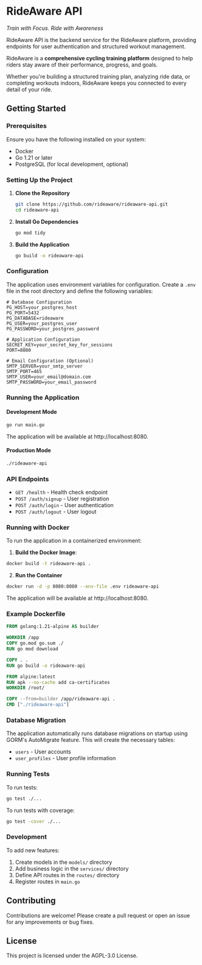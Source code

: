 # RideAware API

<i>Train with Focus. Ride with Awareness</i>

RideAware API is the backend service for the RideAware platform, providing endpoints for user authentication and structured workout management.

RideAware is a **comprehensive cycling training platform** designed to help riders stay aware of their performance, progress, and goals.  

Whether you're building a structured training plan, analyzing ride data, or completing workouts indoors, RideAware keeps you connected to every detail of your ride.

## Getting Started

### Prerequisites

Ensure you have the following installed on your system:

- Docker
- Go 1.21 or later
- PostgreSQL (for local development, optional)

### Setting Up the Project

1. **Clone the Repository**  

   ```bash
   git clone https://github.com/rideaware/rideaware-api.git
   cd rideaware-api
   ```

2. **Install Go Dependencies**  
   
	```bash
   go mod tidy
   ```

3. **Build the Application**
   ```bash
   go build -o rideaware-api
   ```

### Configuration

The application uses environment variables for configuration. Create a `.env` file in the root directory and define the following variables:

```env
# Database Configuration
PG_HOST=your_postgres_host
PG_PORT=5432
PG_DATABASE=rideaware
PG_USER=your_postgres_user
PG_PASSWORD=your_postgres_password

# Application Configuration
SECRET_KEY=your_secret_key_for_sessions
PORT=8080

# Email Configuration (Optional)
SMTP_SERVER=your_smtp_server
SMTP_PORT=465
SMTP_USER=your_email@domain.com
SMTP_PASSWORD=your_email_password
```

### Running the Application

#### Development Mode

```bash
go run main.go
```

The application will be available at http://localhost:8080.

#### Production Mode

```bash
./rideaware-api
```

### API Endpoints

- `GET /health` - Health check endpoint
- `POST /auth/signup` - User registration
- `POST /auth/login` - User authentication
- `POST /auth/logout` - User logout

### Running with Docker

To run the application in a containerized environment:

1. **Build the Docker Image**:  

```bash
docker build -t rideaware-api .
```

2. **Run the Container**

```bash
docker run -d -p 8080:8080 --env-file .env rideaware-api
```

The application will be available at http://localhost:8080.

### Example Dockerfile

```dockerfile
FROM golang:1.21-alpine AS builder

WORKDIR /app
COPY go.mod go.sum ./
RUN go mod download

COPY . .
RUN go build -o rideaware-api

FROM alpine:latest
RUN apk --no-cache add ca-certificates
WORKDIR /root/

COPY --from=builder /app/rideaware-api .
CMD ["./rideaware-api"]
```

### Database Migration

The application automatically runs database migrations on startup using GORM's AutoMigrate feature. This will create the necessary tables:

- `users` - User accounts
- `user_profiles` - User profile information

### Running Tests

To run tests:

```bash
go test ./...
```

To run tests with coverage:

```bash
go test -cover ./...
```

### Development

To add new features:

1. Create models in the `models/` directory
2. Add business logic in the `services/` directory  
3. Define API routes in the `routes/` directory
4. Register routes in `main.go`

## Contributing

Contributions are welcome! Please create a pull request or open an issue for any improvements or bug fixes.

## License

This project is licensed under the AGPL-3.0 License.